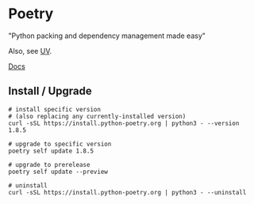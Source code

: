 # Poetry

"Python packing and dependency management made easy"

Also, see [UV](uv.md).

[Docs](https://python-poetry.org/docs/)


## Install / Upgrade
```shell
# install specific version
# (also replacing any currently-installed version)
curl -sSL https://install.python-poetry.org | python3 - --version 1.8.5

# upgrade to specific version
poetry self update 1.8.5

# upgrade to prerelease
poetry self update --preview

# uninstall
curl -sSL https://install.python-poetry.org | python3 - --uninstall
```
